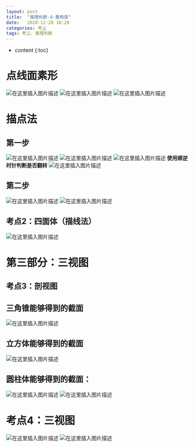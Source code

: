 ```yaml
---
layout: post
title:  "推理判断-4-重构类"
date:   2020-12-28 16:20
categories: 考公
tags: 考公、推理判断
---
```


* content
{:toc}
  
#  点线面素形
![在这里插入图片描述](https://img-blog.csdnimg.cn/20201225144831192.png?x-oss-process=image/watermark,type_ZmFuZ3poZW5naGVpdGk,shadow_10,text_aHR0cHM6Ly9ibG9nLmNzZG4ubmV0L3FxXzQwOTY1MTc3,size_16,color_FFFFFF,t_70)
![在这里插入图片描述](https://img-blog.csdnimg.cn/20201225151331976.png)
![在这里插入图片描述](https://img-blog.csdnimg.cn/20201225151346295.png)
#  描点法
##  第一步
![在这里插入图片描述](https://img-blog.csdnimg.cn/20201225152104308.png?x-oss-process=image/watermark,type_ZmFuZ3poZW5naGVpdGk,shadow_10,text_aHR0cHM6Ly9ibG9nLmNzZG4ubmV0L3FxXzQwOTY1MTc3,size_16,color_FFFFFF,t_70)
![在这里插入图片描述](https://img-blog.csdnimg.cn/20201225152130388.png?x-oss-process=image/watermark,type_ZmFuZ3poZW5naGVpdGk,shadow_10,text_aHR0cHM6Ly9ibG9nLmNzZG4ubmV0L3FxXzQwOTY1MTc3,size_16,color_FFFFFF,t_70)
![在这里插入图片描述](https://img-blog.csdnimg.cn/20201225152443537.png?x-oss-process=image/watermark,type_ZmFuZ3poZW5naGVpdGk,shadow_10,text_aHR0cHM6Ly9ibG9nLmNzZG4ubmV0L3FxXzQwOTY1MTc3,size_16,color_FFFFFF,t_70)
**使用顺逆时针判断是否翻转**
![在这里插入图片描述](https://img-blog.csdnimg.cn/20201225153028148.png?x-oss-process=image/watermark,type_ZmFuZ3poZW5naGVpdGk,shadow_10,text_aHR0cHM6Ly9ibG9nLmNzZG4ubmV0L3FxXzQwOTY1MTc3,size_16,color_FFFFFF,t_70)
##  第二步
![在这里插入图片描述](https://img-blog.csdnimg.cn/20201225153912298.png?x-oss-process=image/watermark,type_ZmFuZ3poZW5naGVpdGk,shadow_10,text_aHR0cHM6Ly9ibG9nLmNzZG4ubmV0L3FxXzQwOTY1MTc3,size_16,color_FFFFFF,t_70)
![在这里插入图片描述](https://img-blog.csdnimg.cn/20201225154307648.png?x-oss-process=image/watermark,type_ZmFuZ3poZW5naGVpdGk,shadow_10,text_aHR0cHM6Ly9ibG9nLmNzZG4ubmV0L3FxXzQwOTY1MTc3,size_16,color_FFFFFF,t_70)
##  考点2：四面体（描线法）


![在这里插入图片描述](https://img-blog.csdnimg.cn/20201225201345126.png?x-oss-process=image/watermark,type_ZmFuZ3poZW5naGVpdGk,shadow_10,text_aHR0cHM6Ly9ibG9nLmNzZG4ubmV0L3FxXzQwOTY1MTc3,size_16,color_FFFFFF,t_70)
#  第三部分：三视图
##  考点3：剖视图
##  三角锥能够得到的截面
![在这里插入图片描述](https://img-blog.csdnimg.cn/20201226084212508.png)
##  立方体能够得到的截面
![在这里插入图片描述](https://img-blog.csdnimg.cn/20201226084609547.png?x-oss-process=image/watermark,type_ZmFuZ3poZW5naGVpdGk,shadow_10,text_aHR0cHM6Ly9ibG9nLmNzZG4ubmV0L3FxXzQwOTY1MTc3,size_16,color_FFFFFF,t_70)
##  圆柱体能够得到的截面：
![在这里插入图片描述](https://img-blog.csdnimg.cn/20201226084713215.png?x-oss-process=image/watermark,type_ZmFuZ3poZW5naGVpdGk,shadow_10,text_aHR0cHM6Ly9ibG9nLmNzZG4ubmV0L3FxXzQwOTY1MTc3,size_16,color_FFFFFF,t_70)
![在这里插入图片描述](https://img-blog.csdnimg.cn/20201226084736361.png)
#  考点4：三视图
![在这里插入图片描述](https://img-blog.csdnimg.cn/20201226100211211.png)
![在这里插入图片描述](https://img-blog.csdnimg.cn/202012261007348.png?x-oss-process=image/watermark,type_ZmFuZ3poZW5naGVpdGk,shadow_10,text_aHR0cHM6Ly9ibG9nLmNzZG4ubmV0L3FxXzQwOTY1MTc3,size_16,color_FFFFFF,t_70)
